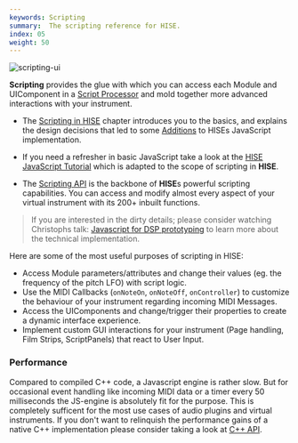 ```yaml
---
keywords: Scripting
summary:  The scripting reference for HISE.
index: 05
weight: 50
---
```


![scripting-ui](images/custom/scripting-ui.png:700px)

**Scripting** provides the glue with which you can access each Module and UIComponent in a [Script Processor](/hise-modules/midi-processors/list/scriptprocessor) and mold together more advanced interactions with your instrument.

- The [Scripting in HISE](/scripting/scripting-in-hise) chapter introduces you to the basics, and explains the design decisions that led to some [Additions](/scripting/scripting-in-hise/additions-in-hise) to HISEs JavaScript implementation. 

- If you need a refresher in basic JavaScript take a look at the [HISE JavaScript Tutorial](/scripting/scripting-in-hise/javascript) which is adapted to the scope of scripting in **HISE**.

- The [Scripting API](/scripting/scripting-api) is the backbone of **HISE**s powerful scripting capabilities. You can access and modify almost every aspect of your virtual instrument with its 200+ inbuilt functions. 

> If you are interested in the dirty details; please consider watching Christophs talk: [Javascript for DSP prototyping](https://www.youtube.com/watch?v=fV9hOZrNO_g) to learn more about the technical implementation.

Here are some of the most useful purposes of scripting in HISE:

- Access Module parameters/attributes and change their values (eg. the frequency of the pitch LFO) with script logic.
- Use the MIDI Callbacks (`onNoteOn`, `onNoteOff`, `onController`) to customize the behaviour of your instrument regarding incoming MIDI Messages.
- Access the UIComponents and change/trigger their properties to create a dynamic interface experience.
- Implement custom GUI interactions for your instrument (Page handling, Film Strips, ScriptPanels) that react to User Input.



### Performance

Compared to compiled C++ code, a Javascript engine is rather slow. But for occasional event handling like incoming MIDI data or a timer every 50 milliseconds the JS-engine is absolutely fit for the purpose. This is completely sufficent for the most use cases of audio plugins and virtual instruments. If you don't want to relinquish the performance gains of a native C++ implementation please consider taking a look at [C++ API](/cpp_api).
